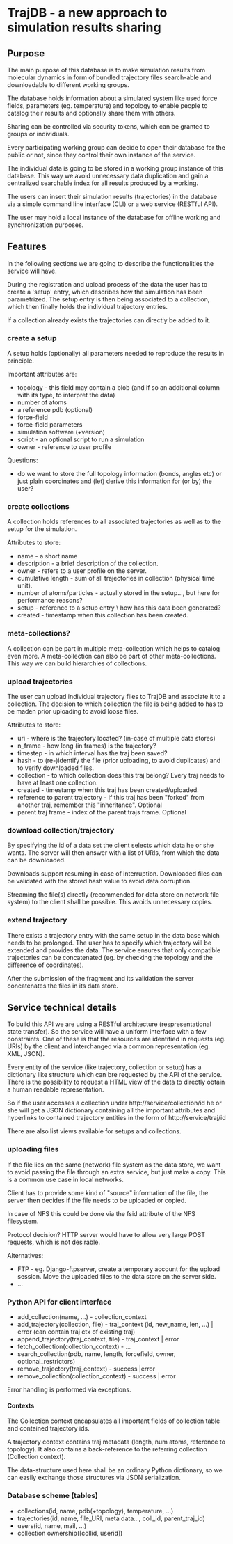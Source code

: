 # TrajDB - a new approach to simulation results sharing

## Purpose 
The main purpose of this database is to make simulation results from molecular
dynamics in form of bundled trajectory files search-able and downloadable to different working
groups. 

The database holds information about a simulated system like used force fields,
parameters (eg. temperature) and topology to enable people to catalog their
results and optionally share them with others. 

Sharing can be controlled via security tokens, which can be granted
to groups or individuals.

Every participating working group can decide to open their database for the public
or not, since they control their own instance of the service.

The individual data is going to be stored in a working group instance of this
database. This way we avoid unnecessary data duplication and gain a centralized
searchable index for all results produced by a working.

The users can insert their simulation results (trajectories) in the database via
a simple command line interface (CLI) or a web service (RESTful API).

The user may hold a local instance of the database for offline working and
synchronization purposes.


## Features 
In the following sections we are going to describe the functionalities the
service will have.

During the registration and upload process of the data the user has to create
a 'setup' entry, which describes how the simulation has been parametrized.
The setup entry is then being associated to a collection, which then finally holds
the individual trajectory entries.

If a collection already exists the trajectories can directly be added to it.

### create a setup
A setup holds (optionally) all parameters needed to reproduce the results in
principle.

Important attributes are:

* topology - this field may contain a blob (and if so an additional column with its type, to interpret the data) 
* number of atoms
* a reference pdb (optional)
* force-field
* force-field parameters
* simulation software (+version)
* script - an optional script to run a simulation
* owner - reference to user profile

Questions:

* do we want to store the full topology information (bonds, angles etc) or just
  plain coordinates and (let) derive this information for (or by) the user?


### create collections
A collection holds references to all associated trajectories as well as to the
setup for the simulation.

Attributes to store:

* name - a short name
* description - a brief description of the collection.
* owner - refers to a user profile on the server.
* cumulative length - sum of all trajectories in collection (physical time unit). 
* number of atoms/particles - actually stored in the setup..., but here for performance reasons?
* setup - reference to a setup entry \ how has this data been generated? 
* created - timestamp when this collection has been created.

### meta-collections?
A collection can be part in multiple meta-collection which helps to catalog
even more. A meta-collection can also be part of other meta-collections. This
way we can build hierarchies of collections.

### upload trajectories
The user can upload individual trajectory files to TrajDB and associate it to
a collection. The decision to which collection the file is being added to has
to be maden prior uploading to avoid loose files.

Attributes to store:

* uri - where is the trajectory located? (in-case of multiple data stores)
* n\_frame - how long (in frames) is the trajectory?
* timestep - in which interval has the traj been saved?  
* hash - to (re-)identify the file (prior uploading, to avoid duplicates) and
  to verify downloaded files.
* collection - to which collection does this traj belong? Every traj needs to
  have at least one collection.
* created - timestamp when this traj has been created/uploaded.
* reference to parent trajectory - if this traj has been "forked" from another
  traj, remember this "inheritance". Optional 
* parent traj frame - index of the parent trajs frame. Optional 

### download collection/trajectory
By specifying the id of a data set the client selects which data he or she wants.
The server will then answer with a list of URIs, from which the data can be
downloaded. 

Downloads support resuming in case of interruption. Downloaded files can be validated
with the stored hash value to avoid data corruption.

Streaming the file(s) directly (recommended for data store on network file system)
to the client shall be possible. This avoids unnecessary copies.

### extend trajectory
There exists a trajectory entry with the same setup in the data base which 
needs to be prolonged. The user has to specify which trajectory will be 
extended and provides the data. The service ensures that only compatible
trajectories can be concatenated (eg. by checking the topology and the difference
of coordinates).

After the submission of the fragment and its validation the server concatenates
the files in its data store.

## Service technical details
To build this API we are using a RESTful architecture (respresentational state
transfer). So the service will have a uniform interface with a few constraints.
One of these is that the resources are identified in requests (eg. URIs) by the
client and interchanged via a common representation (eg. XML, JSON).

Every entity of the service (like trajectory, collection or setup) has a
dictionary like structure which can bre requested by the API of the service.
There is the possibility to request a HTML view of the data to directly obtain
a human readable representation.

So if the user accesses a collection under http://service/collection/id
he or she will get a JSON dictionary containing all the important attributes
and hyperlinks to contained trajectory entities in the form of
http://service/traj/id

There are also list views available for setups and collections.

### uploading files
If the file lies on the same (network) file system as the data store, we want to
avoid passing the file through an extra service, but just make a copy. This is
a common use case in local networks.

Client has to provide some kind of "source" information of the file, the server
then decides if the file needs to be uploaded or copied.

In case of NFS this could be done via the fsid attribute of the NFS filesystem.

Protocol decision? 
HTTP server would have to allow very large POST requests, which is not desirable.

Alternatives:

* FTP - eg. Django-ftpserver, create a temporary account for the upload session.
  Move the uploaded files to the data store on the server side.
* ...

### Python API for client interface
* add\_collection(name, ...) - collection\_context
* add\_trajectory(collection, file) - traj\_context (id, new\_name, len, ...) | error (can contain traj ctx of existing traj) 
* append\_trajectory(traj\_context, file) - traj\_context | error
* fetch\_collection(collection\_context) - ...
* search\_collection(pdb, name, length, forcefield, owner, optional\_restrictors)
* remove\_trajectory(traj\_context) - success |error 
* remove\_collection(collection\_context) - success | error

Error handling is performed via exceptions.

#### Contexts
The Collection context encapsulates all important fields of collection table
and contained trajectory ids.

A trajectory context contains traj metadata (length, num atoms, reference to topology).
It also contains a back-reference to the referring collection (Collection context).

The data-structure used here shall be an ordinary Python dictionary, so we can
easily exchange those structures via JSON serialization.

### Database scheme (tables)

* collections(id, name, pdb(+topology), temperature, ...)
* trajectories(id, name, file\_URI, meta data..., coll\_id, parent\_traj\_id) 
* users(id, name, mail, ...)
* collection ownership([collid, userid])

